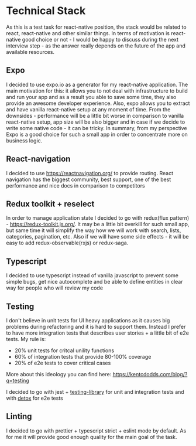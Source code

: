 # Technical Stack 
As this is a test task for react-native position, the stack would be related to react, react-native and other similar things. In terms of motivation is react-native good choice or not - I would be happy to discuss during the next interview step - as the answer really depends on the future of the app and available resources.

## Expo
I decided to use expo.io as a generator for my react-native application. The main motivation for this: it allows you to not deal with infrastructure to build and run your app and as a result you able to save some time, they also provide an awesome developer experience. Also, expo allows you to extract and have vanilla react-native setup at any moment of time. From the downsides - performance will be a little bit worse in comparison to vanilla react-native setup, app size will be also bigger and in case if we decide to write some native code - it can be tricky.
In summary, from my perspective Expo is a good choice for such a small app in order to concentrate more on business logic.

## React-navigation
I decided to use https://reactnavigation.org/ to provide routing. React navigation has the biggest community, best support, one of the best performance and nice docs in comparison to competitors

## Redux toolkit + reselect
In order to manage application state I decided to go with redux(flux pattern) - https://redux-toolkit.js.org/.
It may be a little bit overkill for such small app, but same time it will simplify the way how we will work with search, lists, categories, pagination, etc. Also if we will have some side effects - it will be easy to add redux-observable(rxjs) or redux-saga.

## Typescript
I decided to use typescript instead of vanilla javascript to prevent some simple bugs, get nice autocomplete and be able to define entities in clear way for people who will review my code

## Testing
I don't believe in unit tests for UI heavy applications as it causes big problems during refactoring and it is hard to support them. Instead I prefer to have more integration tests that describes user stories + a little bit of e2e tests.
My rule is:
 - 20% unit tests for critcal unility functions
 - 60% of integration tests that provide 80-100% coverage
 - 20% of e2e tests to cover critical cases
 
More about this ideology you can find here: https://kentcdodds.com/blog/?q=testing

I decided to go with jest + [testing-library](https://testing-library.com/docs/guiding-principles) for unit and integration tests and with [detox](https://github.com/wix/Detox) for e2e tests

## Linting
I decided to go with prettier + typescript strict + eslint mode by default. As for me it will provide good enough quality for the main goal of the task.
